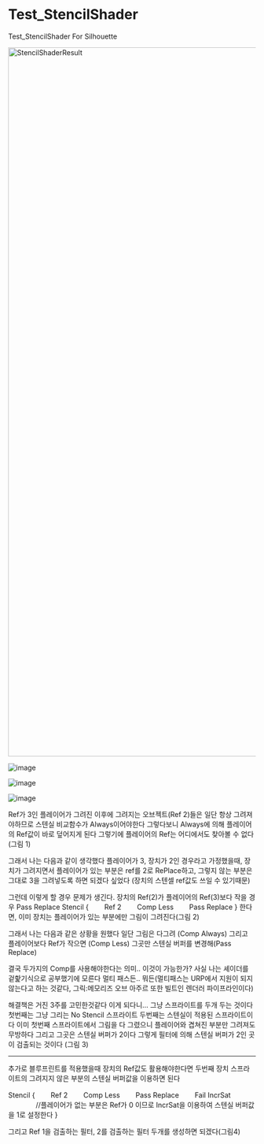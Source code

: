 # Test_StencilShader
Test_StencilShader For Silhouette

<img width="1440" alt="StencilShaderResult" src="https://user-images.githubusercontent.com/58582985/173217221-7331a9bc-a52f-4f14-9865-ad265fea3348.png">

![image](https://user-images.githubusercontent.com/58582985/173260983-df5d5371-cdfe-4cdc-bcda-c21d25511042.png)

![image](https://user-images.githubusercontent.com/58582985/173261794-80684739-c259-4e87-833c-efa820a678f1.png)

![image](https://user-images.githubusercontent.com/58582985/173262377-7626fde8-a2a9-4cc6-a6ae-634b93fc3b5b.png)


Ref가 3인 플레이어가 그려진 이후에 그려지는 오브젝트(Ref 2)들은 일단 항상 그려져야하므로 스텐실 비교함수가 Always이어야한다
그렇다보니 Always에 의해 플레이어의 Ref값이 바로 덮어지게 된다 그렇기에 플레이어의 Ref는 어디에서도 찾아볼 수 없다(그림 1)

그래서 나는 다음과 같이 생각했다 
플레이어가 3, 장치가 2인 경우라고 가정했을때, 장치가 그려지면서 플레이어가 있는 부분은 ref를 2로 RePlace하고, 그렇지 않는 부분은 그대로 3을 그려넣도록 하면 되겠다 싶었다 (장치의 스텐셀 ref값도 쓰일 수 있기때문)

그런데 이렇게 할 경우 문제가 생긴다. 장치의 Ref(2)가 플레이어의 Ref(3)보다 작을 경우 Pass Replace 
Stencil
{
　　Ref 2
　　Comp Less
　　Pass Replace
}
한다면, 이미 장치는 플레이어가 있는 부분에만 그림이 그려진다(그림 2)

그래서 나는 다음과 같은 상황을 원했다 일단 그림은 다그려 (Comp Always)
그리고 플레이어보다 Ref가 작으면 (Comp Less) 그곳만 스텐실 버퍼를 변경해(Pass Replace)

결국 두가지의 Comp를 사용해야한다는 의미.. 이것이 가능한가? 사실 나는 셰이더를 겉핥기식으로 공부했기에 모른다
멀티 패스든.. 뭐든(멀티패스는 URP에서 지원이 되지 않는다고 하는 것같다, 그릭:메모리즈 오브 아주르 또한 빌트인 렌더러 파이프라인이다)

해결책은 거진 3주를 고민한것같다 이게 되다니...
그냥 스프라이트를 두개 두는 것이다 첫번째는 그냥 그리는 No Stencil 스프라이트
두번째는 스텐실이 적용된 스프라이트이다 이미 첫번째 스프라이트에서 그림을 다 그렸으니 플레이어와 겹쳐진 부분만 그려져도 무방하다 그리고 그곳은 스텐실 버퍼가 2이다 그렇게 필터에 의해 스텐실 버퍼가 2인 곳이 검출되는 것이다 (그림 3)

------------
추가로 블루프린트를 적용했을때 장치의 Ref값도 활용해야한다면 두번째 장치 스프라이트의 그려지지 않은 부분의 스텐실 버퍼값을 이용하면 된다

Stencil
{
　　Ref 2
　　Comp Less
　　Pass Replace
　　Fail IncrSat 　　　　//플레이어가 없는 부분은 Ref가 0 이므로 IncrSat을 이용하여 스텐실 버퍼값을 1로 설정한다
}

그리고 Ref 1을 검출하는 필터, 2를 검출하는 필터 두개를 생성하면 되겠다(그림4)
